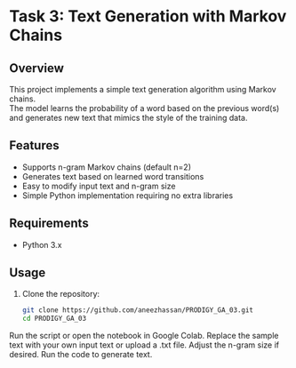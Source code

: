 # Task 3: Text Generation with Markov Chains

## Overview
This project implements a simple text generation algorithm using Markov chains.  
The model learns the probability of a word based on the previous word(s) and generates new text that mimics the style of the training data.

## Features
- Supports n-gram Markov chains (default n=2)
- Generates text based on learned word transitions
- Easy to modify input text and n-gram size
- Simple Python implementation requiring no extra libraries

## Requirements
- Python 3.x

## Usage
1. Clone the repository:
   ```bash
   git clone https://github.com/aneezhassan/PRODIGY_GA_03.git
   cd PRODIGY_GA_03
Run the script or open the notebook in Google Colab.
Replace the sample text with your own input text or upload a .txt file.
Adjust the n-gram size if desired.
Run the code to generate text.
